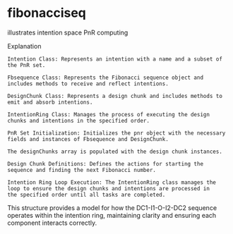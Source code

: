# fibonacciseq

illustrates intention space PnR computing 

Explanation

    Intention Class: Represents an intention with a name and a subset of the PnR set.
    
    Fbsequence Class: Represents the Fibonacci sequence object and includes methods to receive and reflect intentions.
    
    DesignChunk Class: Represents a design chunk and includes methods to emit and absorb intentions.
    
    IntentionRing Class: Manages the process of executing the design chunks and intentions in the specified order.
    
    PnR Set Initialization: Initializes the pnr object with the necessary fields and instances of Fbsequence and DesignChunk.
    
    The designChunks array is populated with the design chunk instances.
    
    Design Chunk Definitions: Defines the actions for starting the sequence and finding the next Fibonacci number.
    
    Intention Ring Loop Execution: The IntentionRing class manages the loop to ensure the design chunks and intentions are processed in 
    the specified order until all tasks are completed.

This structure provides a model for how the DC1-I1-O-I2-DC2 sequence operates within the intention ring, maintaining clarity 
and ensuring each component interacts correctly.
